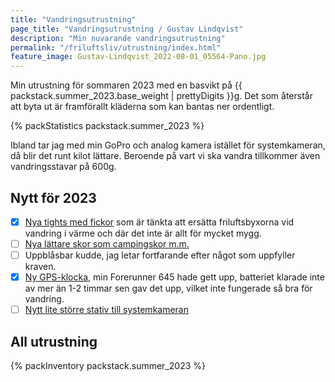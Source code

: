 ```yaml
---
title: "Vandringsutrustning"
page_title: "Vandringsutrustning / Gustav Lindqvist"
description: "Min nuvarande vandringsutrustning"
permalink: "/friluftsliv/utrustning/index.html"
feature_image: Gustav-Lindqvist_2022-08-01_05564-Pano.jpg
---
```


Min utrustning för sommaren 2023 med en basvikt på {{ packstack.summer_2023.base_weight | prettyDigits }}g. Det som återstår att byta ut är framförallt kläderna som kan bantas ner ordentligt.

{% packStatistics packstack.summer_2023 %}

Ibland tar jag med min GoPro och analog kamera istället för systemkameran, då blir det runt kilot lättare. Beroende på vart vi ska vandra tillkommer även vandringsstavar på 600g.

## Nytt för 2023

* [x] [Nya tights med fickor](https://fusionworld.se/products/c3-long-tights) som är tänkta att ersätta friluftsbyxorna vid vandring i värme och där det inte är allt för mycket mygg.
* [ ] [Nya lättare skor som campingskor m.m.](https://gofreeconcepts.de/products/shamma-sandals-trailstars-alpha)
* [ ] Uppblåsbar kudde, jag letar fortfarande efter något som uppfyller kraven.
* [x] [Ny GPS-klocka](https://www.garmin.com/en-US/p/735626), min Forerunner 645 hade gett upp, batteriet klarade inte av mer än 1-2 timmar sen gav det upp, vilket inte fungerade så bra för vandring.
* [ ] [Nytt lite större stativ till systemkameran](https://www.astroshop.eu/made-of-carbon/cullmann-carbon-tripod-carvao-816tc/p,63530)

## All utrustning

{% packInventory packstack.summer_2023 %}

